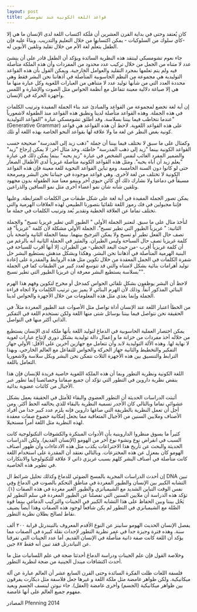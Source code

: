 ```yaml
---
layout: post
title: قواعد اللغة الكونية عند تشومسكي
---
```

كان يُعتقد وحتى في بداية القرن العشرين أن مَلَكة اكتساب اللغة لدى الإنسان ما هي إلا -كأي سلوك من السلوكيات - يمكن اكتسابها من خلال التعليم والتدريب. وبناءً عليه فإن الطفل يتعلَّم لغة الأم من خلال تقليد وتلقين الأبوين له. 

جاء نعوم تشومسكي لينتقد هذه النظرية السائدة ويؤكد أن الطفل قادر على أن ينشئ عدد لا متناه من الجمل من خلال تركيب عدد محدود من المفردات وأن هذه الملكة متأصلة فيه ولم يتم تعلمها بمجرد التقليد والعوامل الخارجية. ويمكن القول بأن هذه القواعد التوليدية هي مجموعة من النظم الحاسوبية المتأصلة في أذهاننا نحن البشر فقط وهي محددة العدد التي من شأنها توليد عدد لا متناهي من العبارات اللغوية وكل عبارة منها ما هي إلا صياغة دلالية معينة تتفاعل مع أنظمة الحواس مثل الصوت والإشارة و اللمس وأجهزة الحركة في الإنسان.

إن أية لغة تخضع لمجموعة من القواعد والمبادئ عند بناء الجملة المفيدة وترتيب الكلمات في هذه الجملة. وهذه القواعد متأصلة لدينا ونطبق هذه القواعد منذ الطفولة لاشعورياً عندما نتخاطب فيما بيننا بسلاسة. وقد أطلق تشومسكي عبارة "القواعد التوليدية" (Generative Grammar) على هذه القواعد اللغوية. لاحظ أن هذه القواعد هي قواعد كونية بغض النظر عن لغة ما ولا علاقة لها بقواعد النحو الخاصة بهذه اللغة أو تلك. 

وكمثال على ما سبق لا نختلف فيما بيننا أن جملة "ذهب زيد إلى المدرسة" صحيحة حسب القواعد الكونية بينما "زيد إلى ذهب المدرسة" خاطئة. وخذ مثال آخر: لا يمكن إرجاع "زيد" والضمير المفرد الغائب لنفس الشخص في عبارة "زيد يحبه" بينما يمكن ذلك في عبارة "يعلم زيد أن أباه يحبه". ومثل هذه القواعد الكونية متأصلة غريزياً لدي الأطفال الصغار حتى لو كانوا دون السنة الخامسة. ومع تباين القواعد النحوية للغة معينة فإن هذه القواعد الكونية لا تختلف من لغة لأخرى. وهي قواعد موجودة في جيناتنا نحن البشر ومبرمجة مسبقاً في دماغنا ولا نشارك ذلك أي كائن حيوي آخر وينمو معنا منذ الطفولة بدون مجهود وتلقين شأنه شأن نمو أعضاء أخرى مثل نمو الساقين والذراعين.

يمكن تصور الجملة المفيدة  في أية لغة على شكل طبقات من الكلمات المترابطة. وعليها فإننا مجبولين في فك رموز اللغة تلقائيا بتصورنا الطبيعي لهذه العلاقات الهرمية والتي تختلف تماما عن العلاقة الخطية  وتقدير بُعد وترتيب الكلمات في جملة ما.

لنأخذ مثال على ما سبق. لنعتبر الجملة الأولى " الطيور التي تطير غريزيا تسبح"  والجملة الثانية: " غريزياً الطيور التي تطير تسبح". الجملة الأولي مشكلة لأن كلمة "غريزياً" قد تصف حال الفعل تطير أو تسبح ولا يمكن الترجيح بينهما. بينما الجملة الثانية واضحة بأن كلمة غريزيا تصف حال السباحة وليس الطيران. والمثير في الجملة الثانية أنه بالرغم من أن كلمة غريزياً أقرب -من حيث البعد الخطي- من الطيران، إلا أنها أقرب للسباحة في البنية الهرمية المتأصلة في أذهاننا نحن البشر. وهكذا وبشكل مدهش يستطيع البشر حل شفرة الكلمات في الجمل المعقدة من خلال تكوين مثل هذه الروابط والمقدرة على إعادة توليد أهرامات بنائية بشكل لامتناه والتي قد تتوسع لعدد كبير من الطبقات كما في الجملة "بسلاسة يستطيع البشر معرفة أن غريزيا الطيور التي تطير تسبح".  

لاحظ أن البشر يوظفون بشكل تلقائي الحواس كمدخل أو مخرج لتكوين وفهم هذا الهرم البنائي المذكور آنفاً. وذلك لأن الهرم البنائي لا يميز بين ترتيب الكلمات ولا اتجاه قراءة الجملة وإنما يغذي مثل هذه المعلومات من خلال الأجهزة والحواس لدينا. 

من الخطأ اعتبار اللغة عند الإنسان أداة تواصل مثل الأصوات عند الطيور المغردة مثلاً. في الحقيقة نحن نتواصل فيما بيننا بوسائل شتى منها اللغة ولكن نستخدم اللغة في التفكير الذاتي أكثر منها في التواصل. 

يمكن اختصار العملية الحاسوبية في الدماغ لتوليد اللغة بأنها ملكة لدى الإنسان يستطيع من خلاله أخذ مفردات من خزانة ما و إعمال دالة توليدية بشكل دوري لإنتاج عبارات لغوية لا نهاية لها. وهذه الألة التوليدية لابد وأن تتعامل مع جهازين آخرين على الأقل: الأولي جهاز التفكير والتخطيط والثانية جهاز الحركة والحواس للتفاعل مع العالم الخارجي. وبهذا الترابط والتنسيق بين هذه الأجهزة الثلاث نتمكن نحن البشر وبكل سلاسة ولاشعوريا التعامل باللغة. 

اللغة الكونية ونظرية التطور
وبما أن هذه الملكة اللغوية خاصية فريدة للإنسان فإن هذا ينقض نظرية داروين في التطور التي تؤكد أن جميع صفاتنا وخصائصنا إنما تطور عبر الأجيال من كائنات عضوية بدائية. 

أثبتت الدراسات الحديثة أن التطور العضوي والبقاء للأمثل في الحقيقة يعمل بشكل عشوائي تماما وبالتالي كان الأجدر تسمية النظرية بالبقاء للذي يحالفه الحظ أكثر. ومن أجل أن تعمل النظرية بالطريقة التي صاغها داروين فإنه يلزم عدد كبير جدا من أفراد الأصناف وملايين السنين من الأجيال المتعاقبة مما يجعل إمكانية خضوع صفات معقدة لهذه النظرية مثل اللغة أمراً مستحيلا. 

كثيراً ما يسوق منظروا الداروينية بأن الأدوات المبتكرة والكشوفات التكنولوجية كانت السبب في انقراض نوع ونشوء نوع آخر من الهومو (الإنسان القديم). ولكن الدراسات الحديثة والبحث عن تأريخ هذا الاختراعات يكذب مثل هذه الادعاءات وأن ظهور أصناف الهومو كان بمعزل عن هذه المخترعات. وبالتالي نعتقد أن المقدرة على استخدام اللغة كانت متأصلة في أصناف البشر كلهم بسبب غريزي ذاتي لا علاقة للتكنولوجيا والابتكارات في تطوير هذه الخاصية. 

إن أحدث الدراسات المجرية بالمسح الضوئي للدماغ وكذلك تحليل شرائط ال DNA تبين التشابه الكبير بين الإنسان والطيور المغردة في مناطق التحكم بالصوت في الدماغ وفِي نفس الوقت التباين الشديد مع الشيمبانزي والطيور الغير مغردة في هذه الصفات (١).  تؤكد هذه الدراسة أن ملايين السنين التي تفصلنا عن الطيور المغردة في سلم التطور لم يَحُل بيننا وبين الحفاظ على هذا التشابه الكبير في الجينات والتركيب الدماغي بينما قوة الصِّلة مع الشيمبانزي في التطور لم يكن شافعاً لوجود هذه الصفات وهذا أيضاً يضيف نقاط لصالح بطلان نظرية التطور. 

يفصل الإنسان الحديث الهومو سابينز عن النوع الأقدم المعروف بالنيندرتل قرابة ٢٠٠ ألف سنة. وهذه فترة وجيزة جدا في عمر نظرية التطور لإحداث نقلة كبيرة في الصفات مما يؤكد أن اللغة كانت صفة ذاتية متأصلة في الإنسان القديم. أما عدد الجينات التي تفرقنا عن النياندرتل فقد تبين أنه فقط ٨٧ جين. 

وخلاصة القول فإن علم الجينات ودراسة الدماغ أحدثتا ضجة في علم اللسانيات مثل ما أحدث اكتشافات ميندل الجينية من ضجة لنظرية التطور. 

فلسفة اللغات
ظلت الفكرة السائدة وحتى القرن السابع عشر أن العالم عبارة عن آلة ميكانيكية. ولكن ظواهر غامضة مثل ملكة اللغة و غيرها جعل فلاسفة مثل ديكارت يفرقون بين ظواهر ميكانيكية (الجسم) وأخرى غامضة (العقل). جاء نيوتن لينسف الجسم ويعيد مفهوم جميع العالم على أنها غامضة. 



المصادر
Pfenning 2014

